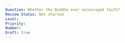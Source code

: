```yaml
---
Question: Whether the Buddha ever encouraged faith?
Review Status: Not started
Level: 
Priority: 
Number: 
Draft: true
---
```

